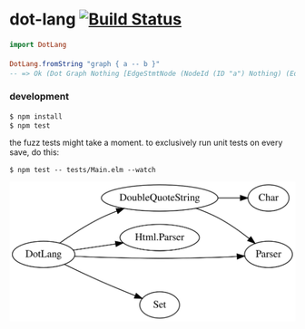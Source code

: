 # dot-lang [![Build Status](https://travis-ci.org/brandly/elm-dot-lang.svg?branch=master)](https://travis-ci.org/brandly/elm-dot-lang)

```elm
import DotLang

DotLang.fromString "graph { a -- b }"
-- => Ok (Dot Graph Nothing [EdgeStmtNode (NodeId (ID "a") Nothing) (EdgeNode (NodeId (ID "b") Nothing)) [] []])
```

### development

```
$ npm install
$ npm test
```

the fuzz tests might take a moment. to exclusively run unit tests on every save, do this:

```
$ npm test -- tests/Main.elm --watch
```

![dependencies](https://github.com/brandly/elm-dot-lang/blob/master/dependency-graph.svg)
